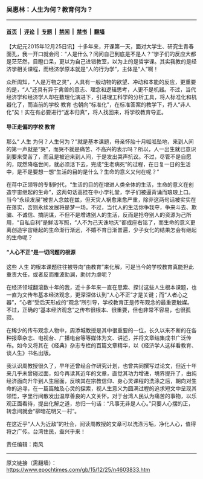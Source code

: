### 吴惠林：人生为何？教育何为？

---

#### [首页](../../../..?n4603833) &nbsp;|&nbsp; [评论](../../../../../epoch-comment?n4603833) &nbsp;|&nbsp; [专题](../../../../../epoch-special?n4603833) &nbsp;|&nbsp; [禁闻](../../../../../epoch-news?n4603833) &nbsp;|&nbsp; [禁书](../../../../../books?n4603833) &nbsp;|&nbsp; [翻墙](https://github.com/gfw-breaker/nogfw/blob/master/README.md?n4603833)


<div class="post_content" id="artbody" itemprop="articleBody">
 <!-- article content begin -->
 <p>
  【大纪元2015年12月25日讯】十多年来，开课第一天，面对大学生、研究生青春面孔，我一开口就会问：“人是什么？问问自己到底是不是人？”学子们的反应大都是茫茫然，目瞪口呆，更以为自己进错教室，以为上的是哲学课。其实我教的是经济学相关课程，而经济学原本就是“人的行为学”，主体是“人”啊！
 </p>
 <p>
  众所周知，“人是万物之灵”，人具有一般动物的欲望、冲动和本能的反应，更重要的是，“人”还具有异于禽兽的意志、理念和逻辑思考，人更不是机器。不过，当代经济学和经济学人却在数理化演进下，引进理工科学的分析工具，将人标准化和机器化了，而当前的学校
  <ok href="https://www.epochtimes.com/gb/tag/%E6%95%99%E8%82%B2.html">
   教育
  </ok>
  也朝向“标准化”，在标准答案的教学下，将人“非人化”矣！实在有必要进行“返本归真”，将人找回来，将学校教育导正。
 </p>
 <p>
  <h4>
   导正走偏的学校
   <ok href="https://www.epochtimes.com/gb/tag/%E6%95%99%E8%82%B2.html">
    教育
   </ok>
  </h4>
  <p>
   那么“
   <ok href="https://www.epochtimes.com/gb/tag/%E4%BA%BA%E7%94%9F.html">
    人生
   </ok>
   为何？人生何为？”就是基本课题，母亲怀胎十月呱呱坠地，来到人间的第一声就是“哭”，而哭不就是痛苦、不高兴的表示吗？所以，人一出生就已意识到要来受苦了，而且是被迫来到人间，于是发出哭声抗议。不过，尽管不是自愿的，既然降临世间，就必须活下去，完成“生老病死”的过程，在日复一日的生活中，是不是要想一想“生活的目的是什么？生命的意义又何在呢？”
  </p>
  <p>
   在蒋中正领导的专制时代，“生活的目的在增进人类全体的生活，生命的意义在创造宇宙继起的生命”，这两句话高挂在中小学礼堂，学子们被逼背诵而琅琅上口。当今“永续发展”被世人念兹在兹，但天灾人祸愈来愈严重，除非这两句话被实实在在落实，否则永续发展将是梦一场。不过，当代人的生活你争我夺，争来斗去、欺骗、不诚信、搞阴谋，不但不是增进别人的生活，反而是抢夺别人的资源为己所用，“自私自利”是鲜活写照，“人不为己天诛地灭”都成座右铭了，而生命的意义更离创造宇宙继起的生命渐行渐远，不婚不育日渐普遍，少子女化的结果怎会有继起的生命呢？
  </p>
  <p>
   <h4>
    “人心不正”是一切问题的根源
   </h4>
   <p>
    这些
    <ok href="https://www.epochtimes.com/gb/tag/%E4%BA%BA%E7%94%9F.html">
     人生
    </ok>
    的根本课题往往被导向“由教育”来化解，可是当今的学校教育真能担此重责大任，或者反而推波助澜，助纣为虐呢？
   </p>
   <p>
    在经济领域翻滚数十年的我，近十多年来一直在思索、探讨这些人生根本课题，也一直为文传布基本经济观念，更深深体认到“人心不正”才是关键；而“人者心之器”，“心者”受后天形成的“观念”所引导，学校教育正是传布观念的最重要触媒。不过，正确的“基本经济观念”之传布很根本、很重要，但也非常不容易，也很孤寂。
   </p>
   <p>
    在稀少的传布观念人物中，周添城教授是其中很重要的一位，长久以来不断的在各种报章杂志、电视台、广播电台等等媒体为文、讲述，并将文章结集成书广泛传布。如今又将其在《经典》杂志专栏的百篇文章精华，以《经济学人这样看教育、谈人生》书名出版。
   </p>
   <p>
    我认识周教授很久了，早年还曾经合作研究计划，也曾共同撰写过论文，但近十年来几乎未曾碰过面，如今再读其近年的文章，直觉其功力增进，境界提升了，由纯经济面向升华到人生层面，反映其在宗教信仰、身心灵课程的洗涤之后，朝向对生命的追寻，在一篇篇触及心灵的探索，视人生意义为圆满过程的追求短文中呈现其领悟，字里行间散发出温厚善良的人文关怀。对于台湾人民认为痛苦的事物，以乐观正面看待，提出化解之道，总归一句话：“凡事无非是人心。”只要人心摆的正，转念间就会“柳暗花明又一村”。
   </p>
   <p>
    在这近乎“人人为近敌”的社会，阅读周教授的文章可以洗涤污垢，净化人心，值得将之广传。台湾住民，盍兴乎来！
   </p>
   <p>
    责任编辑：南风
   </p>
   <!-- article content end -->
   <div id="below_article_ad">
   </div>
  </p>
 </p>
</div>


---

原文链接（需翻墙）：https://www.epochtimes.com/gb/15/12/25/n4603833.htm